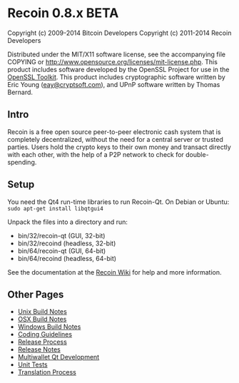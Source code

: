 Recoin 0.8.x BETA
====================

Copyright (c) 2009-2014 Bitcoin Developers
Copyright (c) 2011-2014 Recoin Developers

Distributed under the MIT/X11 software license, see the accompanying
file COPYING or http://www.opensource.org/licenses/mit-license.php.
This product includes software developed by the OpenSSL Project for use in the [OpenSSL Toolkit](http://www.openssl.org/). This product includes
cryptographic software written by Eric Young ([eay@cryptsoft.com](mailto:eay@cryptsoft.com)), and UPnP software written by Thomas Bernard.


Intro
---------------------
Recoin is a free open source peer-to-peer electronic cash system that is
completely decentralized, without the need for a central server or trusted
parties.  Users hold the crypto keys to their own money and transact directly
with each other, with the help of a P2P network to check for double-spending.


Setup
---------------------
You need the Qt4 run-time libraries to run Recoin-Qt. On Debian or Ubuntu:
	`sudo apt-get install libqtgui4`

Unpack the files into a directory and run:

- bin/32/recoin-qt (GUI, 32-bit)
- bin/32/recoind (headless, 32-bit)
- bin/64/recoin-qt (GUI, 64-bit)
- bin/64/recoind (headless, 64-bit)

See the documentation at the [Recoin Wiki](http://recoin.info)
for help and more information.


Other Pages
---------------------
- [Unix Build Notes](build-unix.md)
- [OSX Build Notes](build-osx.md)
- [Windows Build Notes](build-msw.md)
- [Coding Guidelines](coding.md)
- [Release Process](release-process.md)
- [Release Notes](release-notes.md)
- [Multiwallet Qt Development](multiwallet-qt.md)
- [Unit Tests](unit-tests.md)
- [Translation Process](translation_process.md)
